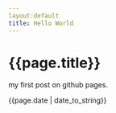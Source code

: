 ```yaml
---
layout:default
title: Hello World
---
```

# {{page.title}}
my first post on github pages.

{{page.date | date_to_string}}